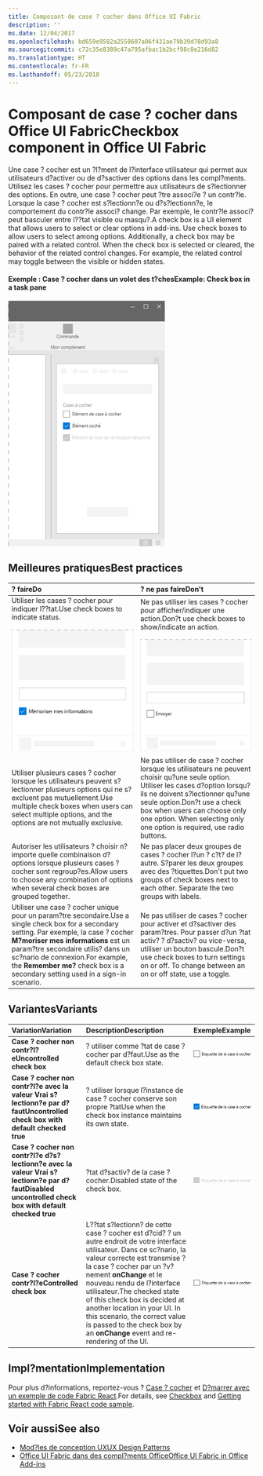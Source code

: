 ```yaml
---
title: Composant de case ? cocher dans Office UI Fabric
description: ''
ms.date: 12/04/2017
ms.openlocfilehash: bd659e9582a2558607a06f431ae79b39d78d93a8
ms.sourcegitcommit: c72c35e8389c47a795afbac1b2bcf98c8e216d82
ms.translationtype: HT
ms.contentlocale: fr-FR
ms.lasthandoff: 05/23/2018
---
```

# <a name="checkbox-component-in-office-ui-fabric"></a><span data-ttu-id="545f1-102">Composant de case ? cocher dans Office UI Fabric</span><span class="sxs-lookup"><span data-stu-id="545f1-102">Checkbox component in Office UI Fabric</span></span>

<span data-ttu-id="545f1-p101">Une case ? cocher est un ?l?ment de l?interface utilisateur qui permet aux utilisateurs d?activer ou de d?sactiver des options dans les compl?ments. Utilisez les cases ? cocher pour permettre aux utilisateurs de s?lectionner des options. En outre, une case ? cocher peut ?tre associ?e ? un contr?le. Lorsque la case ? cocher est s?lectionn?e ou d?s?lectionn?e, le comportement du contr?le associ? change. Par exemple, le contr?le associ? peut basculer entre l??tat visible ou masqu?.</span><span class="sxs-lookup"><span data-stu-id="545f1-p101">A check box is a UI element that allows users to select or clear options in add-ins. Use check boxes to allow users to select among options. Additionally, a check box may be paired with a related control. When the check box is selected or cleared, the behavior of the related control changes. For example, the related control may toggle between the visible or hidden states.</span></span>
  
#### <a name="example-check-box-in-a-task-pane"></a><span data-ttu-id="545f1-107">Exemple : Case ? cocher dans un volet des t?ches</span><span class="sxs-lookup"><span data-stu-id="545f1-107">Example: Check box in a task pane</span></span>

![Image illustrant une case ? cocher](../images/overview-with-app-checkbox.png)

## <a name="best-practices"></a><span data-ttu-id="545f1-109">Meilleures pratiques</span><span class="sxs-lookup"><span data-stu-id="545f1-109">Best practices</span></span>

|<span data-ttu-id="545f1-110">**? faire**</span><span class="sxs-lookup"><span data-stu-id="545f1-110">**Do**</span></span>|<span data-ttu-id="545f1-111">**? ne pas faire**</span><span class="sxs-lookup"><span data-stu-id="545f1-111">**Don't**</span></span>|
|:------------|:--------------|
|<span data-ttu-id="545f1-112">Utiliser les cases ? cocher pour indiquer l??tat.</span><span class="sxs-lookup"><span data-stu-id="545f1-112">Use check boxes to indicate status.</span></span><br/><br/>![? faire : exemple de case ? cocher](../images/checkbox-do.png)<br/>|<span data-ttu-id="545f1-114">Ne pas utiliser les cases ? cocher pour afficher/indiquer une action.</span><span class="sxs-lookup"><span data-stu-id="545f1-114">Don?t use check boxes to show/indicate an action.</span></span><br/><br/>![? ne pas faire : exemple de case ? cocher](../images/checkbox-dont.png)<br/>|
|<span data-ttu-id="545f1-116">Utiliser plusieurs cases ? cocher lorsque les utilisateurs peuvent s?lectionner plusieurs options qui ne s?excluent pas mutuellement.</span><span class="sxs-lookup"><span data-stu-id="545f1-116">Use multiple check boxes when users can select multiple options, and the options are not mutually exclusive.</span></span>|<span data-ttu-id="545f1-p102">Ne pas utiliser de case ? cocher lorsque les utilisateurs ne peuvent choisir qu?une seule option. Utiliser les cases d?option lorsqu?ils ne doivent s?lectionner qu?une seule option.</span><span class="sxs-lookup"><span data-stu-id="545f1-p102">Don?t use a check box when users can choose only one option. When selecting only one option is required, use radio buttons.</span></span>|
|<span data-ttu-id="545f1-119">Autoriser les utilisateurs ? choisir n?importe quelle combinaison d?options lorsque plusieurs cases ? cocher sont regroup?es.</span><span class="sxs-lookup"><span data-stu-id="545f1-119">Allow users to choose any combination of options when several check boxes are grouped together.</span></span>|<span data-ttu-id="545f1-p103">Ne pas placer deux groupes de cases ? cocher l?un ? c?t? de l?autre. S?parer les deux groupes avec des ?tiquettes.</span><span class="sxs-lookup"><span data-stu-id="545f1-p103">Don't put two groups of check boxes next to each other. Separate the two groups with labels.</span></span>|
|<span data-ttu-id="545f1-122">Utiliser une case ? cocher unique pour un param?tre secondaire.</span><span class="sxs-lookup"><span data-stu-id="545f1-122">Use a single check box for a secondary setting.</span></span> <span data-ttu-id="545f1-123">Par exemple, la case ? cocher **M?moriser mes informations** est un param?tre secondaire utilis? dans un sc?nario de connexion.</span><span class="sxs-lookup"><span data-stu-id="545f1-123">For example, the **Remember me?** check box is a secondary setting used in a sign-in scenario.</span></span>|<span data-ttu-id="545f1-p105">Ne pas utiliser de cases ? cocher pour activer et d?sactiver des param?tres. Pour passer d?un ?tat activ? ? d?sactiv? ou vice-versa, utiliser un bouton bascule.</span><span class="sxs-lookup"><span data-stu-id="545f1-p105">Don?t use check boxes to turn settings on or off. To change between an on or off state, use a toggle.</span></span>|

## <a name="variants"></a><span data-ttu-id="545f1-126">Variantes</span><span class="sxs-lookup"><span data-stu-id="545f1-126">Variants</span></span>

|<span data-ttu-id="545f1-127">**Variation**</span><span class="sxs-lookup"><span data-stu-id="545f1-127">**Variation**</span></span>|<span data-ttu-id="545f1-128">**Description**</span><span class="sxs-lookup"><span data-stu-id="545f1-128">**Description**</span></span>|<span data-ttu-id="545f1-129">**Exemple**</span><span class="sxs-lookup"><span data-stu-id="545f1-129">**Example**</span></span>|
|:------------|:--------------|:----------|
|<span data-ttu-id="545f1-130">**Case ? cocher non contr?l?e**</span><span class="sxs-lookup"><span data-stu-id="545f1-130">**Uncontrolled check box**</span></span>|<span data-ttu-id="545f1-131">? utiliser comme ?tat de case ? cocher par d?faut.</span><span class="sxs-lookup"><span data-stu-id="545f1-131">Use as the default check box state.</span></span> |![Image Case ? cocher non contr?l?e](../images/checkbox-unchecked.png)|
|<span data-ttu-id="545f1-133">**Case ? cocher non contr?l?e avec la valeur Vrai s?lectionn?e par d?faut**</span><span class="sxs-lookup"><span data-stu-id="545f1-133">**Uncontrolled check box with default checked true**</span></span>|<span data-ttu-id="545f1-134">? utiliser lorsque l?instance de case ? cocher conserve son propre ?tat</span><span class="sxs-lookup"><span data-stu-id="545f1-134">Use when the check box instance maintains its own state.</span></span> |![Image Case ? cocher non contr?l?e avec la valeur Vrai s?lectionn?e par d?faut](../images/checkbox-checked.png)|
|<span data-ttu-id="545f1-136">**Case ? cocher non contr?l?e d?s?lectionn?e avec la valeur Vrai s?lectionn?e par d?faut**</span><span class="sxs-lookup"><span data-stu-id="545f1-136">**Disabled uncontrolled check box with default checked true**</span></span>|<span data-ttu-id="545f1-137">?tat d?sactiv? de la case ? cocher.</span><span class="sxs-lookup"><span data-stu-id="545f1-137">Disabled state of the check box.</span></span> |![Image Case ? cocher non contr?l?e d?s?lectionn?e avec la valeur Vrai s?lectionn?e par d?faut](../images/checkbox-disabled.png)|
|<span data-ttu-id="545f1-139">**Case ? cocher contr?l?e**</span><span class="sxs-lookup"><span data-stu-id="545f1-139">**Controlled check box**</span></span>|<span data-ttu-id="545f1-p106">L??tat s?lectionn? de cette case ? cocher est d?cid? ? un autre endroit de votre interface utilisateur. Dans ce sc?nario, la valeur correcte est transmise ? la case ? cocher par un ?v?nement **onChange** et le nouveau rendu de l?interface utilisateur.</span><span class="sxs-lookup"><span data-stu-id="545f1-p106">The checked state of this check box is decided at another location in your UI. In this scenario, the correct value is passed to the check box by an **onChange** event and re-rendering of the UI.</span></span> |![Case ? cocher contr?l?e](../images/checkbox-unchecked.png)|

## <a name="implementation"></a><span data-ttu-id="545f1-143">Impl?mentation</span><span class="sxs-lookup"><span data-stu-id="545f1-143">Implementation</span></span>

<span data-ttu-id="545f1-144">Pour plus d?informations, reportez-vous ? [Case ? cocher](https://dev.office.com/fabric#/components/checkbox) et [D?marrer avec un exemple de code Fabric React](https://github.com/OfficeDev/Word-Add-in-GettingStartedFabricReact).</span><span class="sxs-lookup"><span data-stu-id="545f1-144">For details, see [Checkbox](https://dev.office.com/fabric#/components/checkbox) and [Getting started with Fabric React code sample](https://github.com/OfficeDev/Word-Add-in-GettingStartedFabricReact).</span></span>

## <a name="see-also"></a><span data-ttu-id="545f1-145">Voir aussi</span><span class="sxs-lookup"><span data-stu-id="545f1-145">See also</span></span>

- [<span data-ttu-id="545f1-146">Mod?les de conception UX</span><span class="sxs-lookup"><span data-stu-id="545f1-146">UX Design Patterns</span></span>](https://github.com/OfficeDev/Office-Add-in-UX-Design-Patterns-Code)
- [<span data-ttu-id="545f1-147">Office UI Fabric dans des compl?ments Office</span><span class="sxs-lookup"><span data-stu-id="545f1-147">Office UI Fabric in Office Add-ins</span></span>](office-ui-fabric.md)
